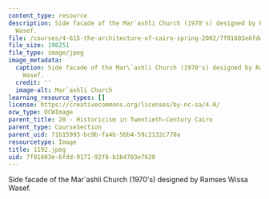 ```yaml
---
content_type: resource
description: Side facade of the Mar`ashli Church (1970's) designed by Ramses Wissa
  Wasef.
file: /courses/4-615-the-architecture-of-cairo-spring-2002/7f01603e6fdd917192f8b1b4703e7629_1192.jpeg
file_size: 198251
file_type: image/jpeg
image_metadata:
  caption: Side facade of the Mar\`ashli Church (1970's) designed by Ramses Wissa
    Wasef.
  credit: ''
  image-alt: Mar`ashli Church
learning_resource_types: []
license: https://creativecommons.org/licenses/by-nc-sa/4.0/
ocw_type: OCWImage
parent_title: 20 - Historicism in Twentieth-Century Cairo
parent_type: CourseSection
parent_uid: 71b15993-bc9b-fa4b-56b4-59c2132c770a
resourcetype: Image
title: 1192.jpeg
uid: 7f01603e-6fdd-9171-92f8-b1b4703e7629
---
```

Side facade of the Mar`ashli Church (1970's) designed by Ramses Wissa Wasef.